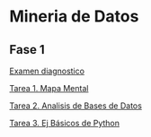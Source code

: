 # Mineria de Datos

## Fase 1

[Examen diagnostico](https://github.com/lluviaeliiza/Mineria-de-Datos/blob/main/ExamenDiagnostico_1821636.pdf)

[Tarea 1. Mapa Mental](https://github.com/lluviaeliiza/Mineria-de-Datos/blob/main/MapaMental1_1821636.pdf)

[Tarea 2. Analisis de Bases de Datos](https://github.com/KatiaOrtiz20/Mineria_de_datos/blob/main/Equipo5-%20Ejercicio%20Base%20de%20Datos.pdf)

[Tarea 3. Ej Básicos de Python](https://github.com/lluviaeliiza/Mineria-de-Datos/blob/main/Ej_B%C3%A1sicos_Python.ipynb)
